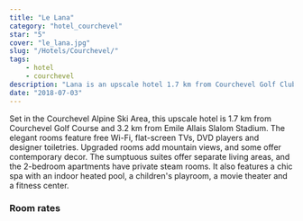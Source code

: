 ```yaml
---
title: "Le Lana"
category: "hotel_courchevel"
star: "5"
cover: "le_lana.jpg"
slug: "/Hotels/Courchevel/"
tags:
    - hotel
    - courchevel
description: "Lana is an upscale hotel 1.7 km from Courchevel Golf Club. The hotel has an upscale restaurant serving regional cuisine and an elegant bar with panoramic mountain views. "
date: "2018-07-03"
--- 
```

 
 
 <!-- # Description of Lana: -->
Set in the Courchevel Alpine Ski Area, this upscale hotel is 1.7 km from Courchevel Golf Course and 3.2 km from Emile Allais Slalom Stadium.
The elegant rooms feature free Wi-Fi, flat-screen TVs, DVD players and designer toiletries. Upgraded rooms add mountain views, and some offer contemporary decor. The sumptuous suites offer separate living areas, and the 2-bedroom apartments have private steam rooms.
It also features a chic spa with an indoor heated pool, a children's playroom, a movie theater and a fitness center.


### Room rates